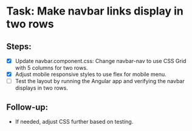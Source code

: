 # Task: Make navbar links display in two rows

## Steps:
- [x] Update navbar.component.css: Change navbar-nav to use CSS Grid with 5 columns for two rows.
- [x] Adjust mobile responsive styles to use flex for mobile menu.
- [ ] Test the layout by running the Angular app and verifying the navbar displays in two rows.

## Follow-up:
- If needed, adjust CSS further based on testing.
